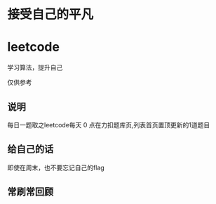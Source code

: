 # 接受自己的平凡

# leetcode

学习算法，提升自己


仅供参考
## 说明
每日一题取之leetcode每天 0 点在力扣题库页,列表首页置顶更新的1道题目

## 给自己的话
即使在周末，也不要忘记自己的flag

## 常刷常回顾

